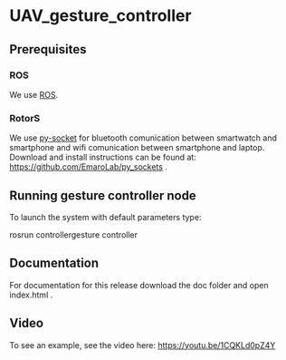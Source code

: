 # UAV_gesture_controller

## Prerequisites

### ROS 
We use [ROS](http://www.ros.org/). 

### RotorS 
We use [py-socket](https://github.com/EmaroLab/py_sockets) for bluetooth comunication between smartwatch and smartphone and wifi comunication between smartphone and laptop. Download and install instructions can be found at: https://github.com/EmaroLab/py_sockets .

## Running gesture controller node
To launch the system with default parameters type:

rosrun controllergesture controller

## Documentation 
For documentation for this release download the doc folder and open index.html .

## Video 
To see an example, see the video here: https://youtu.be/1CQKLd0pZ4Y
